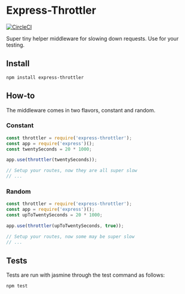 # Express-Throttler

[![CircleCI](https://circleci.com/gh/jcabot21/express-throttler/tree/develop.svg?style=svg)](https://circleci.com/gh/jcabot21/express-throttler/tree/develop)

Super tiny helper middleware for slowing down requests. Use for your testing.

## Install

`npm install express-throttler`

## How-to

The middleware comes in two flavors, constant and random.

### Constant

```js
const throttler = require('express-throttler');
const app = require('express')();
const twentySeconds = 20 * 1000;

app.use(throttler(twentySeconds));

// Setup your routes, now they are all super slow
// ...
```

### Random

```js
const throttler = require('express-throttler');
const app = require('express')();
const upToTwentySeconds = 20 * 1000;

app.use(throttler(upToTwentySeconds, true));

// Setup your routes, now some may be super slow
// ...
```

## Tests

Tests are run with jasmine through the test command as follows:

`npm test`